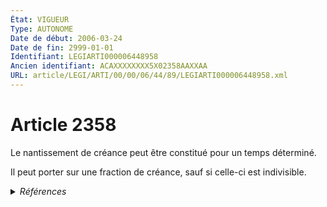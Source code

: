 ```yaml
---
État: VIGUEUR
Type: AUTONOME
Date de début: 2006-03-24
Date de fin: 2999-01-01
Identifiant: LEGIARTI000006448958
Ancien identifiant: ACAXXXXXXXX5X02358AAXXAA
URL: article/LEGI/ARTI/00/00/06/44/89/LEGIARTI000006448958.xml
---
```


<h1>Article 2358</h1>

Le nantissement de créance peut être constitué pour un temps déterminé.<br />

Il peut porter sur une fraction de créance, sauf si celle-ci est indivisible.


<details>
  <summary><em>Références</em></summary>

  <h2>Articles faisant référence à l'article</h2>
  
  <ul>
    <li>
      <a href="https://legal.tricoteuses.fr//redirection/LEGIARTI000006532493?vers=git&vers=legifrance">Ordonnance n° 2006-346 du 23 mars 2006 relative aux sûretés - article 12 ENTIEREMENT_MODIF</a> CREATION cible
    </li>
    <li>
      <a href="https://legal.tricoteuses.fr//redirection/LEGIARTI000020616141?vers=git&vers=legifrance">Code civil - article 2388 AUTONOME MODIFIE, en vigueur du 2009-05-14 au 2022-01-01</a> CITATION source
    </li>
    <li>
      <a href="https://legal.tricoteuses.fr//redirection/LEGIARTI000044071662?vers=git&vers=legifrance">Code civil - article 2388 AUTONOME VIGUEUR, en vigueur depuis le 2022-01-01</a> CITATION source
    </li>
  </ul>
  
  <h2>Références faites par l'article</h2>
  
  <ul>
    <li>
      2999-01-01 CITATION cible <a href="https://legal.tricoteuses.fr//redirection/LEGIARTI000020616141?vers=git&vers=legifrance">Code civil - article 2388 AUTONOME MODIFIE, en vigueur du 2009-05-14 au 2022-01-01</a>
    </li>
    <li>
      CODIFICATION source Loi 1804-03-19
    </li>
    <li>
      2006-03-23 CREATION source <a href="https://legal.tricoteuses.fr//redirection/LEGIARTI000006532493?vers=git&vers=legifrance">Ordonnance n° 2006-346 du 23 mars 2006 relative aux sûretés - article 12 ENTIEREMENT_MODIF</a>
    </li>
  </ul>
</details>
